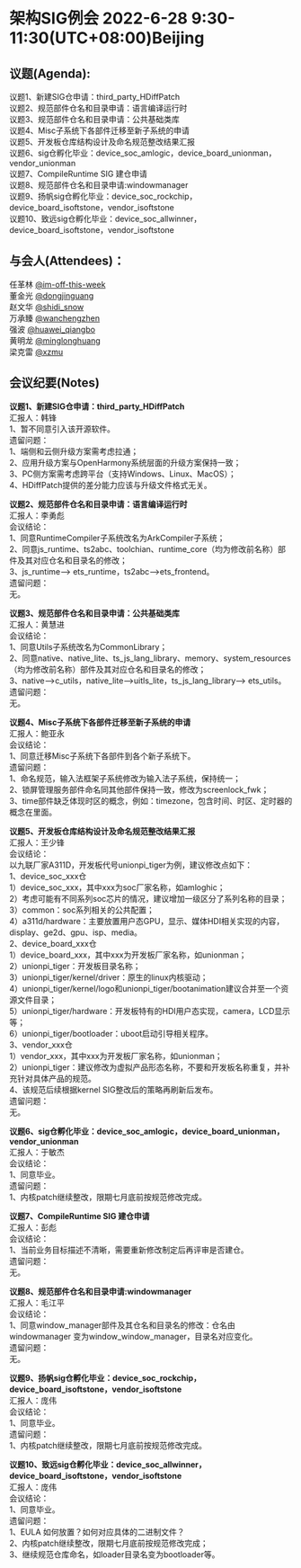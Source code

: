 # 架构SIG例会 2022-6-28 9:30-11:30(UTC+08:00)Beijing

## 议题(Agenda):
议题1、新建SIG仓申请：third_party_HDiffPatch<br>
议题2、规范部件仓名和目录申请：语言编译运行时<br>
议题3、规范部件仓名和目录申请：公共基础类库<br>
议题4、Misc子系统下各部件迁移至新子系统的申请<br>
议题5、开发板仓库结构设计及命名规范整改结果汇报<br>
议题6、sig仓孵化毕业：device_soc_amlogic，device_board_unionman，vendor_unionman<br>
议题7、CompileRuntime SIG 建仓申请<br>
议题8、规范部件仓名和目录申请:windowmanager<br>
议题9、扬帆sig仓孵化毕业：device_soc_rockchip，device_board_isoftstone，vendor_isoftstone<br>
议题10、致远sig仓孵化毕业：device_soc_allwinner，device_board_isoftstone，vendor_isoftstone<br>

## 与会人(Attendees)： 
任革林 [@im-off-this-week](https://gitee.com/im-off-this-week)<br>
董金光 [@dongjinguang](https://gitee.com/dongjinguang)<br>
赵文华 [@shidi_snow](https://gitee.com/shidi_snow)<br>
万承臻 [@wanchengzhen](https://gitee.com/wanchengzhen)<br>
强波   [@huawei_qiangbo](https://gitee.com/huawei_qiangbo)<br>
黄明龙 [@minglonghuang](https://gitee.com/minglonghuang)<br>
梁克雷 [@xzmu](https://gitee.com/xzmu)<br>

## 会议纪要(Notes)
**议题1、新建SIG仓申请：third_party_HDiffPatch**<br>
汇报人：韩锋<br>
1、暂不同意引入该开源软件。<br>
遗留问题：<br>
1、端侧和云侧升级方案需考虑拉通；<br>
2、应用升级方案与OpenHarmony系统层面的升级方案保持一致；<br>
3、PC侧方案需考虑跨平台（支持Windows、Linux、MacOS）；<br>
4、HDiffPatch提供的差分能力应该与升级文件格式无关。<br>

**议题2、规范部件仓名和目录申请：语言编译运行时**<br>
汇报人：李勇彪<br>
会议结论：<br>
1、同意RuntimeCompiler子系统改名为ArkCompiler子系统；<br>
2、同意js_runtime、ts2abc、toolchian、runtime_core（均为修改前名称）部件及其对应仓名和目录名的修改；<br>
3、js_runtime--> ets_runtime，ts2abc-->ets_frontend。<br>
遗留问题：<br>
无。<br>

**议题3、规范部件仓名和目录申请：公共基础类库**<br>
汇报人：黄慧进<br>
会议结论：<br>
1、同意Utils子系统改名为CommonLibrary；<br>
2、同意native、native_lite、ts_js_lang_library、memory、system_resources（均为修改前名称）部件及其对应仓名和目录名的修改；<br>
3、native-->c_utils，native_lite-->uitls_lite，ts_js_lang_library--> ets_utils。<br>
遗留问题：<br>
无。<br>

**议题4、Misc子系统下各部件迁移至新子系统的申请**<br>
汇报人：鲍亚永<br>
会议结论：<br>
1、同意迁移Misc子系统下各部件到各个新子系统下。<br>
遗留问题：<br>
1、命名规范，输入法框架子系统修改为输入法子系统，保持统一；<br>
2、锁屏管理服务部件命名同其他部件保持一致，修改为screenlock_fwk；<br>
3、time部件缺乏体现时区的概念，例如：timezone，包含时间、时区、定时器的概念在里面。<br>

**议题5、开发板仓库结构设计及命名规范整改结果汇报**<br>
汇报人：王少锋<br>
会议结论：<br>
以九联厂家A311D，开发板代号unionpi_tiger为例，建议修改点如下：<br>
1、device_soc_xxx仓<br>
   1）device_soc_xxx，其中xxx为soc厂家名称，如amloghic；<br>
   2）考虑可能有不同系列soc芯片的情况，建议增加一级区分了系列名称的目录；<br>
   3）common：soc系列相关的公共配置；<br>
   4）a311d/hardware：主要放置用户态GPU，显示、媒体HDI相关实现的内容，display、ge2d、gpu、isp、media。<br>
2、device_board_xxx仓<br>
   1）device_board_xxx，其中xxx为开发板厂家名称，如unionman；<br>
   2）unionpi_tiger：开发板目录名称；<br>
   3）unionpi_tiger/kernel/driver：原生的linux内核驱动；<br>
   4）unionpi_tiger/kernel/logo和unionpi_tiger/bootanimation建议合并至一个资源文件目录；<br>
   5）unionpi_tiger/hardware：开发板特有的HDI用户态实现，camera，LCD显示等；<br>
   6）unionpi_tiger/bootloader：uboot启动引导相关程序。<br>
3、vendor_xxx仓<br>
   1）vendor_xxx，其中xxx为开发板厂家名称，如unionman；<br>
   2）unionpi_tiger：建议修改为虚拟产品形态名称，不要和开发板名称重复，并补充针对具体产品的规范。<br>
4、该规范后续根据kernel SIG整改后的策略再刷新后发布。<br>
遗留问题：<br>
无。<br>

**议题6、sig仓孵化毕业：device_soc_amlogic，device_board_unionman，vendor_unionman**<br>
汇报人：于敏杰<br>
会议结论：<br>
1、同意毕业。<br>
遗留问题：<br>
1、内核patch继续整改，限期七月底前按规范修改完成。<br>

**议题7、CompileRuntime SIG 建仓申请**<br>
汇报人：彭彪<br>
会议结论：<br>
1、当前业务目标描述不清晰，需要重新修改制定后再评审是否建仓。<br>
遗留问题：<br>
无。<br>

**议题8、规范部件仓名和目录申请:windowmanager**<br>
汇报人：毛江平<br>
会议结论：<br>
1、同意window_manager部件及其仓名和目录名的修改：仓名由windowmanager 变为window_window_manager，目录名对应变化。<br>
遗留问题：<br>
无。<br>

**议题9、扬帆sig仓孵化毕业：device_soc_rockchip，device_board_isoftstone，vendor_isoftstone**<br>
汇报人：庞伟<br>
会议结论：<br>
1、同意毕业。<br>
遗留问题：<br>
1、内核patch继续整改，限期七月底前按规范修改完成。<br>

**议题10、致远sig仓孵化毕业：device_soc_allwinner，device_board_isoftstone，vendor_isoftstone**<br>
汇报人：庞伟<br>
会议结论：<br>
1、同意毕业。<br>
遗留问题：<br>
1、EULA 如何放置？如何对应具体的二进制文件？<br>
2、内核patch继续整改，限期七月底前按规范修改完成；<br>
3、继续规范仓库命名，如loader目录名变为bootloader等。<br>